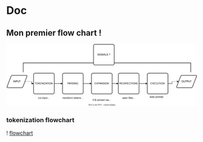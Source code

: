 # Doc 


## Mon premier flow chart !


![flowchart](draws/flowchart.drawio.svg)

### tokenization flowchart 
! [flowchart](draws/doc_tokenization.drawio.svg)
